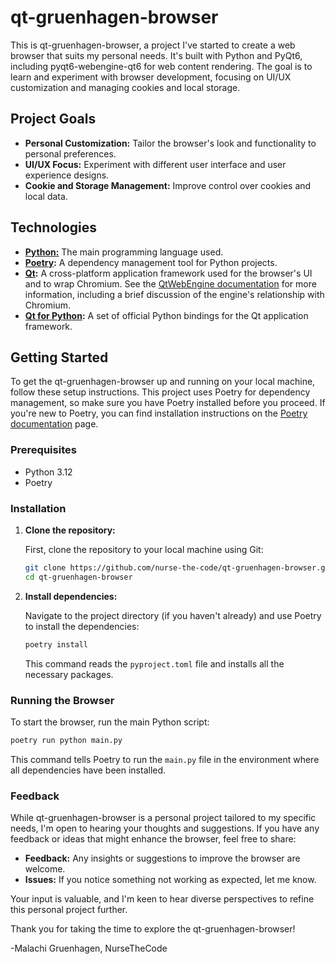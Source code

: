 # qt-gruenhagen-browser

This is qt-gruenhagen-browser, a project I've started to create a web browser that suits my personal needs. It's built
with Python and PyQt6, including pyqt6-webengine-qt6 for web content rendering. The goal is to learn and experiment with
browser development, focusing on UI/UX customization and managing cookies and local storage.

## Project Goals

- **Personal Customization:** Tailor the browser's look and functionality to personal preferences.
- **UI/UX Focus:** Experiment with different user interface and user experience designs.
- **Cookie and Storage Management:** Improve control over cookies and local data.

## Technologies

- **[Python:](https://www.python.org/)** The main programming language used.
- **[Poetry](https://python-poetry.org/):** A dependency management tool for Python projects.
- **[Qt](https://www.qt.io/):** A cross-platform application framework used for the browser's UI and to wrap Chromium.
  See the [QtWebEngine documentation](https://wiki.qt.io/QtWebEngine) for more information, including a brief discussion
  of the engine's relationship with Chromium.
- **[Qt for Python](https://doc.qt.io/qtforpython/):** A set of official Python bindings for the Qt application
  framework.

## Getting Started

To get the qt-gruenhagen-browser up and running on your local machine, follow these setup instructions. This project
uses Poetry for dependency management, so make sure you have Poetry installed before you proceed. If you're new to
Poetry, you can find installation instructions on the [Poetry documentation](https://python-poetry.org/docs/#installation)
page.

### Prerequisites

- Python 3.12
- Poetry

### Installation

1. **Clone the repository:**

   First, clone the repository to your local machine using Git:

   ```sh
   git clone https://github.com/nurse-the-code/qt-gruenhagen-browser.git
   cd qt-gruenhagen-browser
   ```

2. **Install dependencies:**

   Navigate to the project directory (if you haven't already) and use Poetry to install the dependencies:

   ```sh
   poetry install
   ```

   This command reads the `pyproject.toml` file and installs all the necessary packages.

### Running the Browser

To start the browser, run the main Python script:

```sh
poetry run python main.py
```

This command tells Poetry to run the `main.py` file in the environment where all dependencies have been installed.

### Feedback

While qt-gruenhagen-browser is a personal project tailored to my specific needs, I'm open to hearing your thoughts and
suggestions. If you have any feedback or ideas that might enhance the browser, feel free to share:

- **Feedback:** Any insights or suggestions to improve the browser are welcome.
- **Issues:** If you notice something not working as expected, let me know.

Your input is valuable, and I'm keen to hear diverse perspectives to refine this personal project further.

Thank you for taking the time to explore the qt-gruenhagen-browser!

-Malachi Gruenhagen, NurseTheCode
